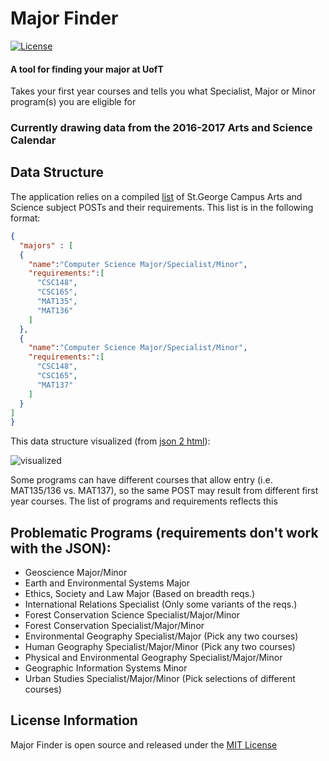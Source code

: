 # Major Finder

[![License](https://img.shields.io/badge/License-MIT-blue.svg)]()

#### A tool for finding your major at UofT

Takes your first year courses and tells you what Specialist, Major or Minor
program(s) you are eligible for

### Currently drawing data from the 2016-2017 Arts and Science Calendar

## Data Structure

The application relies on a compiled [list](https://raw.githubusercontent.com/patrickleweryharris/major-finder/master/majors.json) of St.George Campus Arts and Science subject POSTs and their requirements. This list is in the following format:

```json
{
  "majors" : [
  {
    "name":"Computer Science Major/Specialist/Minor",
    "requirements:":[
      "CSC148",
      "CSC165",
      "MAT135",
      "MAT136"
    ]
  },
  {
    "name":"Computer Science Major/Specialist/Minor",
    "requirements:":[
      "CSC148",
      "CSC165",
      "MAT137"
    ]
  }
]
}
```

This data structure visualized (from [json 2 html](http://json.bloople.net/)):

![visualized](https://raw.githubusercontent.com/patrickleweryharris/major-finder/master/json-visual.png)

Some programs can have different courses that allow entry (i.e. MAT135/136 vs. MAT137), so the same POST may result from different first year courses. The list of programs and requirements reflects this

## Problematic Programs (requirements don't work with the JSON):
  - Geoscience Major/Minor
  - Earth and Environmental Systems Major
  - Ethics, Society and Law Major (Based on breadth reqs.)
  - International Relations Specialist (Only some variants of the reqs.)
  - Forest Conservation Science Specialist/Major/Minor
  - Forest Conservation Specialist/Major/Minor
  - Environmental Geography Specialist/Major (Pick any two courses)
  - Human Geography Specialist/Major/Minor (Pick any two courses)
  - Physical and Environmental Geography Specialist/Major/Minor
  - Geographic Information Systems Minor
  - Urban Studies Specialist/Major/Minor (Pick selections of different courses)

## License Information

Major Finder is open source and released under the [MIT License](https://raw.githubusercontent.com/patrickleweryharris/major-finder/master/LICENSE)
